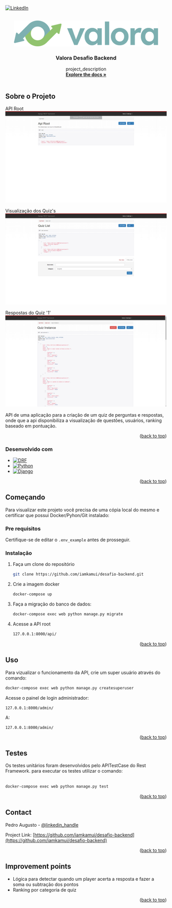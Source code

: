 <!-- Improved compatibility of back to top link: See: https://github.com/othneildrew/Best-README-Template/pull/73 -->
<a name="readme-top"></a>
<!--
*** Thanks for checking out the Best-README-Template. If you have a suggestion
*** that would make this better, please fork the repo and create a pull request
*** or simply open an issue with the tag "enhancement".
*** Don't forget to give the project a star!
*** Thanks again! Now go create something AMAZING! :D
-->



<!-- PROJECT SHIELDS -->
<!--
*** I'm using markdown "reference style" links for readability.
*** Reference links are enclosed in brackets [ ] instead of parentheses ( ).
*** See the bottom of this document for the declaration of the reference variables
*** for contributors-url, forks-url, etc. This is an optional, concise syntax you may use.
*** https://www.markdownguide.org/basic-syntax/#reference-style-links
-->

[![LinkedIn][linkedin-shield]][linkedin-url]



<!-- PROJECT LOGO -->
<br />
<div align="center">
  <a href="https://github.com/iamkamui/desafio-backend">
    <img src="/templates/static/assets/img/valoralogo.svg" alt="Logo" height="80">
  </a>

<h3 align="center">Valora Desafio Backend</h3>

  <p align="center">
    project_description
    <br />
    <a href="https://github.com/iamkamui/desafio-backend"><strong>Explore the docs »</strong></a>
    <br />
    <br />
  </p>
</div>


<!-- ABOUT THE PROJECT -->
## Sobre o Projeto
API Root
![Desafio Backend][product-screenshot]

Visualização dos Quiz's
![Quiz List][product-quiz-list]

Respostas do Quiz '1'
![Quiz Answers][product-quiz-answers]

API de uma aplicação para a criação de um quiz de perguntas e respostas, onde que a api disponibiliza a visualização de questões, usuários, ranking baseado em pontuação.


<p align="right">(<a href="#readme-top">back to top</a>)</p>



### Desenvolvido com

* [![DRF][Django REST framework]][DRF-url]
* [![Python][Python.py]][Python-url]
* [![Django][Django]][Django-url]


<p align="right">(<a href="#readme-top">back to top</a>)</p>



<!-- GETTING STARTED -->
## Começando

Para visualizar este projeto você precisa de uma cópia local do mesmo e certificar que possui Docker/Pyhon/Git instalado:

### Pre requisitos

Certifique-se de editar o `.env_example` antes de prosseguir.

### Instalação

1. Faça um clone do repositório
   ```sh
   git clone https://github.com/iamkamui/desafio-backend.git
   ```
2. Crie a imagem docker
   ```sh
   docker-compose up
   ```
3. Faça a migração do banco de dados:

   ```sh
   docker-compose exec web python manage.py migrate
   ```
4. Acesse a API root
   ```sh
   127.0.0.1:8000/api/
   ```

<p align="right">(<a href="#readme-top">back to top</a>)</p>



<!-- USAGE EXAMPLES -->
## Uso

Para vizualizar o funcionamento da API, crie um super usuário através do comando:

```sh
docker-compose exec web python manage.py createsuperuser
```

Acesse o painel de login administrador:

```
127.0.0.1:8000/admin/
```

A:

```
127.0.0.1:8000/admin/
```

<p align="right">(<a href="#readme-top">back to top</a>)</p>



<!-- ROADMAP -->
## Testes

Os testes unitários foram desenvolvidos pelo APITestCase do Rest Framework.
para executar os testes utilizar o comando:

```sh

docker-compose exec web python manage.py test

```

<p align="right">(<a href="#readme-top">back to top</a>)</p>



<!-- CONTACT -->
## Contact

Pedro Augusto - [@linkedin_handle](https://www.linkedin.com/in/pedro-augusto-b445b019b/)

Project Link: [https://github.com/iamkamui/desafio-backend](https://github.com/iamkamui/desafio-backend)

<p align="right">(<a href="#readme-top">back to top</a>)</p>



<!-- IMPROVEMENTS -->
## Improvement points

* Lógica para detectar quando um player acerta a resposta e fazer a soma ou subtração dos pontos
* Ranking por categoria de quiz


<p align="right">(<a href="#readme-top">back to top</a>)</p>



<!-- MARKDOWN LINKS & IMAGES -->
<!-- https://www.markdownguide.org/basic-syntax/#reference-style-links -->
[linkedin-shield]: https://img.shields.io/badge/-LinkedIn-black.svg?style=for-the-badge&logo=linkedin&colorB=555
[linkedin-url]: https://www.linkedin.com/in/pedro-augusto-b445b019b/

[product-screenshot]: /templates/static/assets/img/apiroot.png

[product-quiz-answers]: /templates/static/assets/img/quizanswers.png

[product-quiz-list]: /templates/static/assets/img/quizlist.png

[Django REST framework]: https://img.shields.io/badge/DJANGO-REST-ff1709?style=for-the-badge&logo=django&logoColor=white&color=ff1709&labelColor=gray
[DRF-url]: https://www.django-rest-framework.org/

[Python.py]: https://img.shields.io/badge/python-3670A0?style=for-the-badge&logo=python&logoColor=white&color=4FC08D&labelColor=gray
[Python-url]: https://www.python.org/

[Django]: https://img.shields.io/badge/django-%23092E20.svg?style=for-the-badge&logo=django&logoColor=white&labelColor=gray
[Django-url]: https://www.djangoproject.com/
